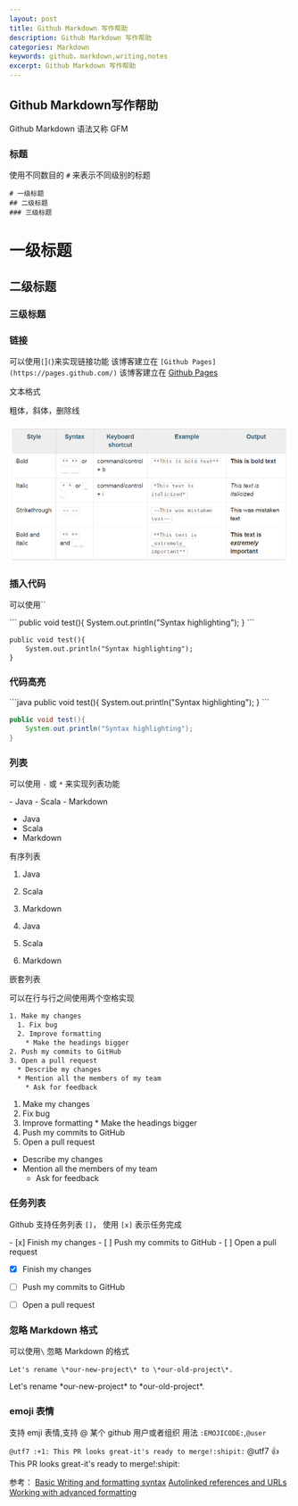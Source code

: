 ```yaml
---
layout: post
title: Github Markdown 写作帮助
description: Github Markdown 写作帮助
categories: Markdown
keywords: github，markdown,writing,notes
excerpt: Github Markdown 写作帮助
---
```


## Github Markdown写作帮助

Github Markdown 语法又称 GFM 

### 标题

使用不同数目的 `#` 来表示不同级别的标题
```
# 一级标题
## 二级标题
### 三级标题
```
# 一级标题
## 二级标题
### 三级标题

### 链接
可以使用`[`]`(`)来实现链接功能
该博客建立在 `[Github Pages](https://pages.github.com/)`
该博客建立在 [Github Pages](https://pages.github.com/)


文本格式

粗体，斜体，删除线

![](/images/posts/github/github-markwon-help/gfm_help.png)

### 插入代码
可以使用\`\`

\`\`\`
public void test(){
	System.out.println("Syntax highlighting");
}
\`\`\`

```
public void test(){
	System.out.println("Syntax highlighting");
}
```


### 代码高亮
\`\`\`java
public void test(){
	System.out.println("Syntax highlighting");
}
\`\`\`

```java
public void test(){
	System.out.println("Syntax highlighting");
}
```



### 列表

可以使用 `-` 或 `*` 来实现列表功能

\- Java
\- Scala
\- Markdown

- Java
- Scala
- Markdown

有序列表
1. Java
2. Scala
3. Markdown

1. Java
2. Scala
3. Markdown

嵌套列表

可以在行与行之间使用两个空格实现
```
1. Make my changes
  1. Fix bug
  2. Improve formatting
    * Make the headings bigger
2. Push my commits to GitHub
3. Open a pull request
  * Describe my changes
  * Mention all the members of my team
    * Ask for feedback
```	
1. Make my changes
  1. Fix bug
  2. Improve formatting
    * Make the headings bigger
2. Push my commits to GitHub
3. Open a pull request
  * Describe my changes
  * Mention all the members of my team
    * Ask for feedback	

### 任务列表
Github 支持任务列表 `[]`， 使用 `[x]` 表示任务完成

\- \[x\] Finish my changes
\- \[ \] Push my commits to GitHub
\- \[ \] Open a pull request

- [x] Finish my changes
- [ ] Push my commits to GitHub
- [ ] Open a pull request
	



### 忽略 Markdown 格式
可以使用`\` 忽略 Markdown 的格式

`Let's rename \*our-new-project\* to \*our-old-project\*.`

Let's rename \*our-new-project\* to \*our-old-project\*.

### emoji 表情

支持 emji 表情,支持 @ 某个 github 用户或者组织
用法 `:EMOJICODE:`,`@user`

`@utf7 :+1: This PR looks great-it's ready to merge!:shipit:`
@utf7 :+1: This PR looks great-it's ready to merge!:shipit:



		 
参考：
[Basic Writing and formatting syntax](https://help.github.com/articles/basic-writing-and-formatting-syntax/)
[Autolinked references and URLs](https://help.github.com/articles/autolinked-references-and-urls/)
[Working with advanced formatting](https://help.github.com/articles/working-with-advanced-formatting/)